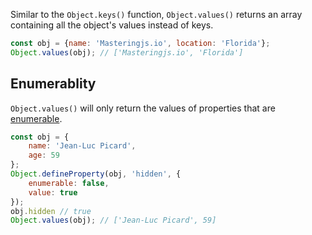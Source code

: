 Similar to the `Object.keys()` function, `Object.values()` returns an array containing all the object's values instead of keys.

```javascript
const obj = {name: 'Masteringjs.io', location: 'Florida'};
Object.values(obj); // ['Masteringjs.io', 'Florida']

```


## Enumerablity

`Object.values()` will only return the values of properties that are [enumerable](/tutorials/fundamentals/enumerable).

```javascript
const obj = {
    name: 'Jean-Luc Picard',
    age: 59
};
Object.defineProperty(obj, 'hidden', {
    enumerable: false,
    value: true
});
obj.hidden // true
Object.values(obj); // ['Jean-Luc Picard', 59]
```